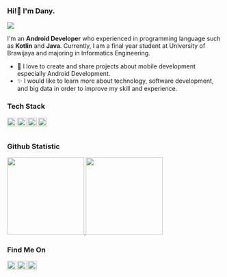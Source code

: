 ### Hi!👋 I'm Dany.

![](https://komarev.com/ghpvc/?username=stefanus-dany&style=plastic)

I'm an **Android Developer** who experienced in programming language such as **Kotlin** and **Java**. Currently, I am a final year student at University of Brawijaya and majoring in Informatics Engineering.

- 🔭 I love to create and share projects about mobile development especially Android Development. 
- ✨ I would like to learn more about technology, software development, and big data in order to improve my skill and experience.

### Tech Stack
  <a href="https://firebase.google.com/"><img align="left" alt="Firebase" title="Firebase" width="21px" src="https://seeklogo.com/images/F/firebase-logo-402F407EE0-seeklogo.com.png" /></a>
  <a href="https://www.java.com/"><img align="left" alt="Java" title="Java" width="21px" src="https://seeklogo.com/images/J/java-logo-7F8B35BAB3-seeklogo.com.png" /></a>
  <a href="https://kotlinlang.org/"><img align="left" alt="Kotlin" title="Kotlin" width="21px" src="https://cdn.freebiesupply.com/logos/large/2x/kotlin-1-logo-png-transparent.png" /></a>
  <a href="https://developer.android.com/studio"><img align="left" alt="Android Studio" title="Android Studio" width="21px" src="https://upload.wikimedia.org/wikipedia/commons/thumb/e/e3/Android_Studio_Icon_%282014-2019%29.svg/768px-Android_Studio_Icon_%282014-2019%29.svg.png?20210301045443" /></a>
  <br>
  <br>

### Github Statistic
<p align="left">
<a href="https://github.com/stefanus-dany">
  <img height="180em" src="https://github-readme-stats-eight-theta.vercel.app/api?username=stefanus-dany&show_icons=true&theme=algolia&include_all_commits=true&count_private=true">
  <img height="180em" src="https://github-readme-stats-eight-theta.vercel.app/api/top-langs/?username=stefanus-dany&layout=compact&langs_count=8&theme=algolia"/>
</a>
</p>

### Find Me On
  <a href="https://www.instagram.com/stefanusdany/"><img align="left" alt="Instagram" title="Instagram" width="21px" src="https://seeklogo.com/images/I/instagram-logo-2D3332C00B-seeklogo.com.png" /></a>
  <a href="https://www.linkedin.com/in/stefanusdany/"><img align="left" alt="LinkedIn" title="LinkedIn" width="21px" src="https://brandlogos.net/wp-content/uploads/2016/06/linkedin-logo.png" /></a>
  <a href="mailto:stefanusdany12@gmail.com"><img align="left" alt="Email" title="Email" width="21px" src="https://seeklogo.com/images/G/google-gmail-logo-620D76A63C-seeklogo.com.png" /></a>

